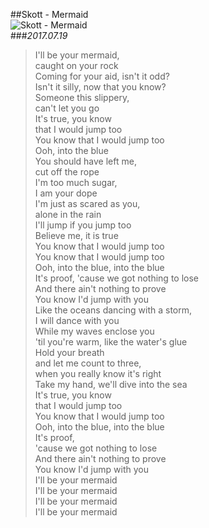 ##Skott - Mermaid  
![Skott - Mermaid](https://postfiles.pstatic.net/MjAyMTAyMTZfMTAw/MDAxNjEzNDM5MTEwMDEy.deEbHfSaOn1VtKLQvRIbjfZDu_fhjlS1TDU0aHAktIMg.Pbz1O8EUwUwd6YQO13Fy9QJIodcbWB095_V9j3YGYRAg.JPEG.roof031209/다운로드.jpg?type=w966)    
###_2017.07.19_
>I'll be your mermaid,   
caught on your rock  
Coming for your aid, isn't it odd?  
Isn't it silly, now that you know?  
Someone this slippery,  
can't let you go  
It's true, you know   
that I would jump too  
You know that I would jump too  
Ooh, into the blue  
You should have left me,  
cut off the rope  
I'm too much sugar,  
I am your dope  
I'm just as scared as you,  
alone in the rain  
I'll jump if you jump too  
Believe me, it is true  
You know that I would jump too  
You know that I would jump too  
Ooh, into the blue, into the blue  
It's proof, 'cause we got nothing to lose  
And there ain't nothing to prove  
You know I'd jump with you  
Like the oceans dancing with a storm,  
I will dance with you  
While my waves enclose you   
'til you're warm, like the water's glue  
Hold your breath  
and let me count to three,   
when you really know it's right  
Take my hand, we'll dive into the sea    
It's true, you know   
that I would jump too  
You know that I would jump too  
Ooh, into the blue, into the blue  
It's proof,   
'cause we got nothing to lose  
And there ain't nothing to prove  
You know I'd jump with you  
I'll be your mermaid  
I'll be your mermaid  
I'll be your mermaid  
I'll be your mermaid